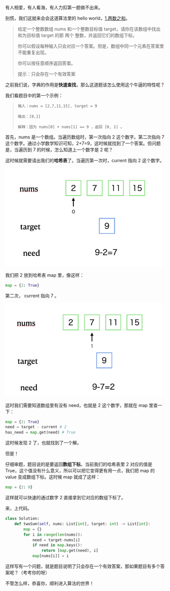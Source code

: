 有人相爱，有人看海，有人力扣第一题做不出来。

别慌，我们这就来会会这道算法里的 hello world，[1.两数之和](https://leetcode.cn/problems/two-sum/)。

> 给定一个整数数组 nums 和一个整数目标值 target，请你在该数组中找出 和为目标值 target 的那 两个 整数，并返回它们的数组下标。
>
> 你可以假设每种输入只会对应一个答案。但是，数组中同一个元素在答案里不能重复出现。
>
> 你可以按任意顺序返回答案。
>
> 提示：只会存在一个有效答案

之前我们说，字典的作用是**快速查找**，那么这道题该怎么使用这个牛逼的特性呢？

我们看题目中的第一个示例：

> ```
> 输入：nums = [2,7,11,15], target = 9
>
> 输出：[0,1]
>
> 解释：因为 nums[0] + nums[1] == 9 ，返回 [0, 1] 。
> ```

首先，nums 是一个数组。当遍历数组时，第一次指向 2 这个数字。第二次指向 7 这个数字。通过小学数学知识可知，2+7=9，这时候就找到了一个答案。但问题是，当遍历到 7 的时候，怎么知道上一个数字是 2 呢？

这时候就需要请出我们的**哈希表**了。当遍历第一次时，current 指向 2 这个数字。

![first](https://github.com/Lzzzzzzy/goodbye-algorithm/blob/main/1.%E5%93%88%E5%B8%8C%E8%A1%A8/img-folder/1-1.png)

我们把 2 放到哈希表 map 里，像这样：

```python
map = {2: True}
```

第二次， current 指向 7 。

![second](https://github.com/Lzzzzzzy/goodbye-algorithm/blob/main/1.%E5%93%88%E5%B8%8C%E8%A1%A8/img-folder/1-2.png)

这时我们需要知道数组里有没有 need，也就是 2 这个数字，那就在 map 里查一下：

```python
map = {2: True}
need = target - current # 2
has_need = map.get(need) # True
```

这时候发现 2 了，也就找到了一个解。

但是！

仔细审题，题目说的是要返回**数组下标**。当前我们的哈希表里 2 对应的值是 True，这个值没有什么意义，所以可以把它变得更有用一点，我们把 map 的 value 变成数组下标。这时候 map 就成了这样：

```python
map = {2: 0}
```

这样就可以快速的通过数字 2 直接拿到它对应的数组下标了。

来，上代码。

```python
class Solution:
    def twoSum(self, nums: List[int], target: int) -> List[int]:
        map = {}
        for i in range(len(nums)):
            need = target-nums[i]
            if need in map.keys():
                return [map.get(need), i]
            map[nums[i]] = i
```

这样写有一个问题，就是题目说明了只会存在一个有效答案，那如果题目有多个答案呢？（考考你的呀）

不管怎么样，恭喜你，顺利进入算法的世界！
